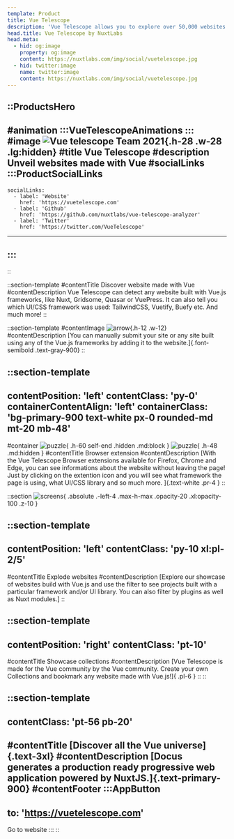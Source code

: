 ```yaml
---
template: Product
title: Vue Telescope
description: 'Vue Telescope allows you to explore over 50,000 websites made with VueJS. Crawl the web with its browser extensions to add your websites and register new ones.'
head.title: Vue Telescope by NuxtLabs
head.meta:
  - hid: og:image
    property: og:image
    content: https://nuxtlabs.com/img/social/vuetelescope.jpg
  - hid: twitter:image
    name: twitter:image
    content: https://nuxtlabs.com/img/social/vuetelescope.jpg
---
```


::ProductsHero
---
#animation
  :::VueTelescopeAnimations
  :::
#image
![Vue telescope Team 2021](/img/products/VTLogo.svg){.h-28 .w-28 .lg:hidden}
#title
Vue Telescope
#description
Unveil websites made with Vue
#socialLinks
  :::ProductSocialLinks
  ---
    socialLinks:
      - label: 'Website'
        href: 'https://vuetelescope.com'
      - label: 'Github'
        href: 'https://github.com/nuxtlabs/vue-telescope-analyzer'
      - label: 'Twitter'
        href: 'https://twitter.com/VueTelescope'
  ---
  :::
---
::

<!-- discover section -->
::section-template
#contentTitle
Discover website made with Vue
#contentDescription
Vue Telescope can detect any website built with Vue.js frameworks, like Nuxt, Gridsome, Quasar or VuePress. It can also tell you which UI/CSS framework was used: TailwindCSS, Vuetify, Buefy etc. And much more!
::

<!-- description section -->
::section-template
#contentImage
![arrow](/img/products/vt-arrow.svg){.h-12 .w-12}
#contentDescription
[You can manually submit your site or any site built using any of the Vue.js frameworks by adding it to the website.]{.font-semibold .text-gray-900}
::

<!-- browser extension section -->
::section-template
---
contentPosition: 'left'
contentClass: 'py-0'
containerContentAlign: 'left'
containerClass: 'bg-primary-900 text-white px-0 rounded-md mt-20 mb-48'
---
#container
![puzzle](/img/products/vt-puzzle.svg){ .h-60 self-end .hidden .md:block }
![puzzle](/img/products/vt-puzzle-full.svg){ .h-48 .md:hidden }
#contentTitle
Browser extension
#contentDescription
[With the Vue Telescope Browser extensions available for Firefox, Chrome and Edge, you can see informations about the website without leaving the page! Just by clicking on the extention icon and you will see what framework the page is using, what UI/CSS library and so much more.
]{.text-white .pr-4 }
::

::section
![screens](/img/products/vt-screens.svg){ .absolute .-left-4 .max-h-max .opacity-20 .xl:opacity-100 .z-10 }
<!-- explore section -->
::section-template
---
contentPosition: 'left'
contentClass: 'py-10 xl:pl-2/5'
---
#contentTitle
Explode websites
#contentDescription
[Explore our showcase of websites build with Vue.js and use the filter to see projects built with a particular framework and/or UI library. You can also filter by plugins as well as Nuxt modules.]
::

<!-- showcases section -->
::section-template
---
contentPosition: 'right'
contentClass: 'pt-10'
---
#contentTitle
Showcase collections
#contentDescription
[Vue Telescope is made for the Vue community by the Vue community.
Create your own Collections and bookmark any website made with Vue.js!]{ .pl-6 }
::
::

<!-- discover section -->
::section-template
---
contentClass: 'pt-56 pb-20'
---
#contentTitle
[Discover all the Vue universe]{.text-3xl}
#contentDescription
[Docus generates a production ready progressive web application powered by NuxtJS.]{.text-primary-900}
#contentFooter
  :::AppButton
  ---
  to: 'https://vuetelescope.com'
  ---
  Go to website
  :::
::
<!-- ## Discover website made with Vue

[Vue Telescope](https://vuetelescope.com) can detect any website built with Vue.js frameworks, like Nuxt, Gridsome, Quasar or VuePress. It can also tell you which UI/CSS framework was used: TailwindCSS, Vuetify, Buefy etc. And much more!

You can manually submit your site or any site built using any of the Vue.js frameworks by adding it to the website.

### Browser extension

With the [Vue Telescope Browser extensions](https://github.com/nuxtlabs/vue-telescope-extensions) available for Firefox, Chrome and Edge, you can see informations about the website without leaving the page! Just by clicking on the extention icon and you will see what framework the page is using, what UI/CSS library and so much more.

### Explore websites

Explore our showcase of websites build with Vue.js and use the filter to see projects built with a particular framework and/or UI library. You can also filter by plugins as well as Nuxt modules.

### Showcase collections

Vue Telescope is made for the Vue community by the Vue community! Create your own Collections and bookmark any website made with Vue.js!
-->

